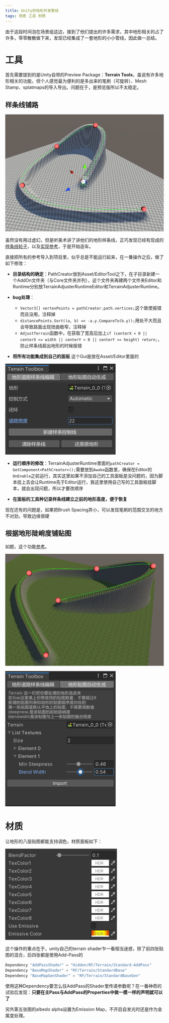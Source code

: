 ```yaml
---
title: Unity的地形开发管线
tags: 场景 工具 材质
---
```


由于这段时间泡在场景组这边，接到了他们提出的许多需求，其中地形相关的占了许多，零零散散做下来，发现已经集成了一套地形的小小管线，因此做一总结。

# 工具

首先需要提到的是Unity自带的Preview Package：**Terrain Tools**，虽说有许多地形相关的功能，但个人感觉最为便利的是多出来的笔刷（可旋转）、Mesh Stamp、splatmaps的导入导出。问题在于，是预览版所以不太稳定。

## 样条线铺路

![样条线](/assets/images/unity-terrain-tools/spline.png)

虽然没有用过虚幻，但是听美术讲了讲他们的地形样条线，正巧发现已经有现成的[样条线轮子](https://assetstore.unity.com/packages/tools/utilities/b-zier-path-creator-136082)，以及[实现参考](https://forum.unity.com/threads/adjust-terrain-along-a-spline.929658/)，于是开始造车。

直接把所有的参考导入到项目里，似乎总是不能运行起来，在一番操作之后，做了如下修改：

- **目录结构的确定**：PathCreator放到Asset/EditorTool之下，在子目录新建一个AddOn文件夹（与Core文件夹并列），这个文件夹再建两个文件夹Editor和Runtime分别放TerrainAdjusterRuntimeEditor和TerrainAdjusterRuntime。

- **bug处理**：
    - `Vector3[] vertexPoints = pathCreator.path.vertices;`这个致使报错而且没用，注释掉
    - `distancePoints.Sort((a, b) => -a.y.CompareTo(b.y));`用处不大而且会导致路面出现扭曲极窄，注释掉
    - `AdjustTerrain`函数中，在获取了宽高后加上`if (centerX < 0 || centerX >= width || centerY < 0 || centerY >= height) return;`，防止样条线超出地形的时候报错

- **将所有功能集成到自己的面板** 这个Gui是放在Asset/Editor里面的

![样条线](/assets/images/unity-terrain-tools/splineToolGui.png)

- **运行顺序的修改**：TerrainAdjusterRuntime里面的`pathCreator = GetComponent<PathCreator>();`需要放到`Awake`函数里，确保在Editor的`OnEnable`之前运行，其实这里如果不添加自己的工具面板是没问题的，因为脚本挂上去会让Runtime先于Editor运行，我这里使用自己写的工具面板挂脚本，就会出现问题，所以才要改顺序

- **在面板的工具种记录样条线建立之前的地形高度，便于恢复**

现在还有的问题是，如果把Brush Spacing弄小，可以发现笔刷的范围交叉的地方不对劲，导致边缘很硬

## 根据地形陡峭度铺贴图

如题，这个功能[参考](https://alastaira.wordpress.com/2013/11/14/procedural-terrain-splatmapping/)。

![地形贴图](/assets/images/unity-terrain-tools/steepBasedTex.png)

![地形贴图面板](/assets/images/unity-terrain-tools/steepBasedTexEditor.png)


# 材质

让地形的八层贴图都能支持调色，材质面板如下：

![地形材质面板](/assets/images/unity-terrain-tools/terrainMaterial.png)

这个操作的重点在于，unity自己的terrain shader乍一看相当迷惑，除了前四张贴图的混合，后四张都是使用Add-Pass的

```c
Dependency "AddPassShader" = "Hidden/RF/Terrain/Standard-AddPass"
Dependency "BaseMapShader" = "RF/Terrain/StandardBase"
Dependency "BaseMapGenShader" = "RF/Terrain/StandardBaseGen"
```

使用这种Dependency要怎么往AddPass的Shader里传递参数呢？在一番神奇的试验后发现：**只要在主Pass与AddPass的Properties中做一模一样的声明就可以了**

另外第五张图的albedo alpha设置为Emission Map，不开启自发光时还是作为金属度处理。